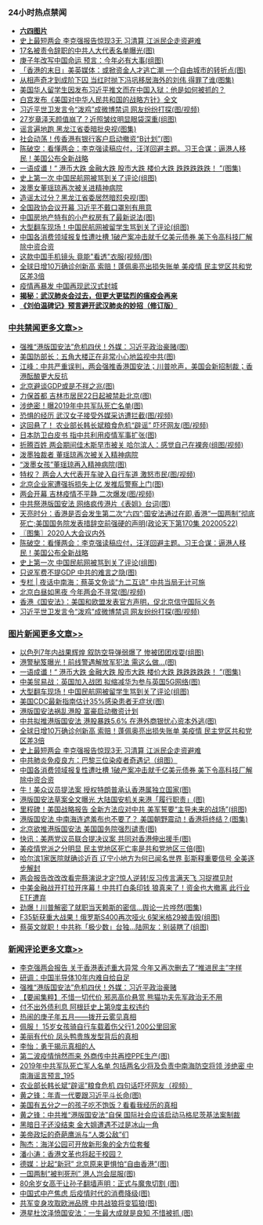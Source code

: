 <div class="catlist">
<h3>24小时热点禁闻</h3>
<ul>
<li><b><a href="64photo" target="_blank">六四图片</a></b></li>
<li><a href="https://github.com/fqnews/bnews/blob/master/topimagenews/20200522/1332789.md">史上最短两会 李克强报告惊现3无 习清算 江派民企走资避难</a></li>
<li><a href="https://github.com/fqnews/bnews/blob/master/cbnews/20200522/1332646.md">17名被责令辞职的中共人大代表名单曝光(图)</a></li>
<li><a href="https://github.com/fqnews/bnews/blob/master/cbnews/20200522/1332696.md">庚子年改写中国命运 预言：今年必有大事(组图)</a></li>
<li><a href="https://github.com/fqnews/bnews/blob/master/cnnews/hknews/20200522/1332650.md">「香港的末日」美英媒体：或掀资金人才逃亡潮 一个自由城市的转折点(图)</a></li>
<li><a href="https://github.com/fqnews/bnews/blob/master/yule/20200523/1332917.md">从相声奇才到成阶下囚 当红时抛下冯巩移居海外的刘伟 得罪了谁(图集)</a></li>
<li><a href="https://github.com/fqnews/bnews/blob/master/cbnews/20200522/1332808.md">美国华人留学生因发布习近平推文而在中国入狱：他是如何被抓的？</a></li>
<li><a href="https://github.com/fqnews/bnews/blob/master/comments/20200522/1332660.md">白宫发布《美国对中华人民共和国的战略方针》全文</a></li>
<li><a href="https://github.com/fqnews/bnews/blob/master/cbnews/20200523/1332873.md">习近平世卫发言令“泼鸡”成微博禁词 网友纷纷打探(图/视频)</a></li>
<li><a href="https://github.com/fqnews/bnews/blob/master/yule/20200523/1332963.md">27岁章泽天颜值崩了？近照皱纹明显眼袋深重(组图)</a></li>
<li><a href="https://github.com/fqnews/bnews/blob/master/cbnews/20200522/1332661.md">谣言遍地跑 黑龙江省委暗批央视(图集)</a></li>
<li><a href="https://github.com/fqnews/bnews/blob/master/cnnews/hknews/20200523/1332909.md">社会动荡！传香港有银行客户启动撤资“B计划”(图)</a></li>
<li><a href="https://github.com/fqnews/bnews/blob/master/cbnews/20200523/1332994.md">陈破空：看懂两会：李克强读稿应付，汪洋回避主题。习王合谋：逼港人移民！美国公布全新战略 </a></li>
<li><a href="https://github.com/fqnews/bnews/blob/master/topimagenews/20200523/1333071.md">一语成谶！“ 港币大跌 金融大跌 股市大跌 楼价大跌 跌跌跌跌跌！ ”(图集)</a></li>
<li><a href="https://github.com/fqnews/bnews/blob/master/cbnews/20200523/1332957.md">史上第一次 中国民航网被骂到关了评论(组图)</a></li>
<li><a href="https://github.com/fqnews/bnews/blob/master/weiquan/20200523/1332881.md">泼墨女董瑶琼再次被关进精神病院</a></li>
<li><a href="https://github.com/fqnews/bnews/blob/master/cbnews/20200522/1332707.md">造谣太过分？黑龙江省委居然暗怼央视(图)</a></li>
<li><a href="https://github.com/fqnews/bnews/blob/master/cbnews/20200522/1332734.md">全国政协会议开幕 习近平不戴口罩别有用意</a></li>
<li><a href="https://github.com/fqnews/bnews/blob/master/cnnews/20200523/1332945.md">中国房地产特有的小产权房有了最新说法(图)</a></li>
<li><a href="https://github.com/fqnews/bnews/blob/master/topimagenews/20200523/1333046.md">大型翻车现场！中国民航网被留学生骂到关了评论(组图)</a></li>
<li><a href="https://github.com/fqnews/bnews/blob/master/topimagenews/20200522/1332723.md">中国各消费领域报复性遭吐槽 1破产案冲击就千亿美元债券 美下令高科技厂解除中资合资</a></li>
<li><a href="https://github.com/fqnews/bnews/blob/master/cnnews/20200523/1332962.md">这款中国手机镜头 竟能"看透"衣服(视频/图)</a></li>
<li><a href="https://github.com/fqnews/bnews/blob/master/topimagenews/20200522/1332816.md">全球日增10万确诊创新高 索赔！蓬佩奥亮出损失账单 美疫情 民主党区共和党区差3倍</a></li>
<li><a href="https://github.com/fqnews/bnews/blob/master/cnnews/20200522/1332725.md">疫情再暴发 中国再现武汉式封城</a></li>
<li><b><a href="https://github.com/fqnews/bnews/blob/master/comments/20200211/1275071.md" target="_blank">揭秘：武汉肺炎会过去，但更大更猛烈的瘟疫会再来</a></b></li>
<li><b><a href="https://github.com/fqnews/bnews/blob/master/comments/20200207/1272816.md" target="_blank">《刘伯温碑记》预言避开武汉肺炎的妙招（修订版）</a></b></li>
</ul>
</div>

<div class="catlist">
<h3><a href="https://github.com/fqnews/bnews/blob/master/cbnews/" target="_blank">中共禁闻</a><span><a href="https://github.com/fqnews/bnews/blob/master/cbnews/" target="_blank" rel="nofollow">更多文章>></a></span></h3>
<ul>
<li><a href="https://github.com/fqnews/bnews/blob/master/cbnews/20200523/1333212.md" target="_blank">强推“港版国安法”危机四伏！外媒：习近平政治豪赌(图)</a></li>
<li><a href="https://github.com/fqnews/bnews/blob/master/cbnews/20200523/1333206.md" target="_blank">美国防部长：五角大楼正在非常小心地监视中共(图)</a></li>
<li><a href="https://github.com/fqnews/bnews/blob/master/cbnews/20200523/1333202.md" target="_blank">江峰：中共严重误判，两会强推香港国安法；川普呛声，美国会新招制裁；香港酝酿更大反抗</a></li>
<li><a href="https://github.com/fqnews/bnews/blob/master/cbnews/20200523/1333196.md" target="_blank">北京避谈GDP或是不祥之兆(图)</a></li>
<li><a href="https://github.com/fqnews/bnews/blob/master/cbnews/20200523/1333195.md" target="_blank">力保首都 吉林市居民22日起被禁赴北京(图)</a></li>
<li><a href="https://github.com/fqnews/bnews/blob/master/cbnews/20200523/1333184.md" target="_blank">涉绝密！曝2019年中共军队死亡名单(图)</a></li>
<li><a href="https://github.com/fqnews/bnews/blob/master/cbnews/20200523/1333174.md" target="_blank">恐惧的经历 武汉女子接受外媒采访遭拦截(图/视频)</a></li>
<li><a href="https://github.com/fqnews/bnews/blob/master/cbnews/20200523/1333164.md" target="_blank">这回悬了！ 农业部长韩长斌粮食危机“辟谣” 吓坏网友(图/视频)</a></li>
<li><a href="https://github.com/fqnews/bnews/blob/master/cbnews/20200523/1333154.md" target="_blank">日本防卫白皮书 指中共利用疫情军事扩张(图)</a></li>
<li><a href="https://github.com/fqnews/bnews/blob/master/cbnews/20200523/1333114.md" target="_blank">折腾百姓 两会期间佳木斯早市被关 哈尔滨人：感觉自己在裸奔(组图/视频)</a></li>
<li><a href="https://github.com/fqnews/bnews/blob/master/cbnews/20200523/1333082.md" target="_blank">泼墨独裁者 董瑶琼再次被关入精神病院</a></li>
<li><a href="https://github.com/fqnews/bnews/blob/master/cbnews/20200523/1333078.md" target="_blank">“泼墨女孩”董瑶琼再入精神病院(图)</a></li>
<li><a href="https://github.com/fqnews/bnews/blob/master/cbnews/20200523/1333065.md" target="_blank">特权？ 两会人大代表开车驶入自行车道 激怒市民(图/视频)</a></li>
<li><a href="https://github.com/fqnews/bnews/blob/master/cbnews/20200523/1333064.md" target="_blank">北京企业家遭强拆损失上亿 发推后警察上门(图)</a></li>
<li><a href="https://github.com/fqnews/bnews/blob/master/cbnews/20200523/1333063.md" target="_blank">两会开幕 吉林疫情不平静 二次爆发(图/视频)</a></li>
<li><a href="https://github.com/fqnews/bnews/blob/master/cbnews/20200523/1333054.md" target="_blank">中共祭港版国安法 网络疯传港片《表姐》台词(图)</a></li>
<li><a href="https://github.com/fqnews/bnews/blob/master/cbnews/20200523/1333025.md" target="_blank">天亮时分：香港是否会发生第二次“六四”;国安法通过在即,香港“一国两制”彻底死亡;美国国务院发表措辞空前强硬的声明(政论天下第170集 20200522)</a></li>
<li><a href="https://github.com/fqnews/bnews/blob/master/cbnews/20200523/1332995.md" target="_blank">〖图集〗2020人大会议内外</a></li>
<li><a href="https://github.com/fqnews/bnews/blob/master/cbnews/20200523/1332994.md" target="_blank">陈破空：看懂两会：李克强读稿应付，汪洋回避主题。习王合谋：逼港人移民！美国公布全新战略</a></li>
<li><a href="https://github.com/fqnews/bnews/blob/master/cbnews/20200523/1332957.md" target="_blank">史上第一次 中国民航网被骂到关了评论(组图)</a></li>
<li><a href="https://github.com/fqnews/bnews/blob/master/cbnews/20200523/1332937.md" target="_blank">只说军费不提GDP 中共的难言之隐(图)</a></li>
<li><a href="https://github.com/fqnews/bnews/blob/master/cbnews/20200523/1332927.md" target="_blank">专栏 | 夜话中南海：蔡英文免谈“九二互谅”    中共当局无计可施</a></li>
<li><a href="https://github.com/fqnews/bnews/blob/master/cbnews/20200523/1332924.md" target="_blank">北京白昼如黑夜 今年两会不寻常(图/视频)</a></li>
<li><a href="https://github.com/fqnews/bnews/blob/master/cbnews/20200523/1332894.md" target="_blank">香港《国安法》：美国和欧盟发表官方声明，促北京信守国际义务</a></li>
<li><a href="https://github.com/fqnews/bnews/blob/master/cbnews/20200523/1332873.md" target="_blank">习近平世卫发言令“泼鸡”成微博禁词 网友纷纷打探(图/视频)</a></li>

</ul>
</div>
<div class="catlist">
<h3><a href="https://github.com/fqnews/bnews/blob/master/topimagenews/" target="_blank">图片新闻</a><span><a href="https://github.com/fqnews/bnews/blob/master/topimagenews/" target="_blank" rel="nofollow">更多文章>></a></span></h3>
<ul>
<li><a href="https://github.com/fqnews/bnews/blob/master/topimagenews/20200523/1333211.md" target="_blank">以色列7年内战果辉煌 叙防空导弹弱爆了 惨被团团戏耍(组图)</a></li>
<li><a href="https://github.com/fqnews/bnews/blob/master/topimagenews/20200523/1333173.md" target="_blank">港警秘笈曝光！前线警遇解放军犯法 需这么做…(图)</a></li>
<li><a href="https://github.com/fqnews/bnews/blob/master/topimagenews/20200523/1333071.md" target="_blank">一语成谶！“ 港币大跌 金融大跌 股市大跌 楼价大跌 跌跌跌跌跌！ ”(图集)</a></li>
<li><a href="https://github.com/fqnews/bnews/blob/master/topimagenews/20200523/1333047.md" target="_blank">中美贸易战：英国加入战团 拟缩减华为参与英国5G网络(图)</a></li>
<li><a href="https://github.com/fqnews/bnews/blob/master/topimagenews/20200523/1333046.md" target="_blank">大型翻车现场！中国民航网被留学生骂到关了评论(组图)</a></li>
<li><a href="https://github.com/fqnews/bnews/blob/master/topimagenews/20200523/1332956.md" target="_blank">美国CDC最新指南估计35%感染患者无症状(图)</a></li>
<li><a href="https://github.com/fqnews/bnews/blob/master/topimagenews/20200523/1332955.md" target="_blank">港版国安法祸乱港股 富豪启动撤资计划</a></li>
<li><a href="https://github.com/fqnews/bnews/blob/master/topimagenews/20200523/1332872.md" target="_blank">中共拟推港版国安法 港股暴跌5.6% 在港外商银忧心资本外逃(图)</a></li>
<li><a href="https://github.com/fqnews/bnews/blob/master/topimagenews/20200522/1332816.md" target="_blank">全球日增10万确诊创新高 索赔！蓬佩奥亮出损失账单 美疫情 民主党区共和党区差3倍</a></li>
<li><a href="https://github.com/fqnews/bnews/blob/master/topimagenews/20200522/1332789.md" target="_blank">史上最短两会 李克强报告惊现3无 习清算 江派民企走资避难</a></li>
<li><a href="https://github.com/fqnews/bnews/blob/master/comments/20200522/1332716.md" target="_blank">中共肺炎免疫良方：巴黎三位染疫者奇遇记（组图）</a></li>
<li><a href="https://github.com/fqnews/bnews/blob/master/topimagenews/20200522/1332723.md" target="_blank">中国各消费领域报复性遭吐槽 1破产案冲击就千亿美元债券 美下令高科技厂解除中资合资</a></li>
<li><a href="https://github.com/fqnews/bnews/blob/master/topimagenews/20200522/1332632.md" target="_blank">牛！美众议员提法案 授权特朗普承认香港属独立国家(图)</a></li>
<li><a href="https://github.com/fqnews/bnews/blob/master/topimagenews/20200522/1332631.md" target="_blank">港版国安法草案全文曝光 大陆国安机关来港「履行职责」(图)</a></li>
<li><a href="https://github.com/fqnews/bnews/blob/master/topimagenews/20200522/1332626.md" target="_blank">里程碑！美国战略报告 全新方法应对中共 美军誓要“主导未来的战场”(组图)</a></li>
<li><a href="https://github.com/fqnews/bnews/blob/master/topimagenews/20200522/1332589.md" target="_blank">港版国安法 中南海连遮羞布也不要了？ 美国朝野震动！香港将终结？(图集)</a></li>
<li><a href="https://github.com/fqnews/bnews/blob/master/topimagenews/20200522/1332509.md" target="_blank">北京欲推港版国安法 美国国务院强烈谴责(图)</a></li>
<li><a href="https://github.com/fqnews/bnews/blob/master/topimagenews/20200522/1332492.md" target="_blank">快讯：美两党议员联合提决议案 共同对香港伸出援手(图)</a></li>
<li><a href="https://github.com/fqnews/bnews/blob/master/topimagenews/20200522/1332382.md" target="_blank">美疫情党派之分明显 民主党地区死亡率是共和党地区三倍(图)</a></li>
<li><a href="https://github.com/fqnews/bnews/blob/master/topimagenews/20200521/1332291.md" target="_blank">哈尔滨1家医院就确诊近百 辽宁小地方为何已闻名世界 彭斯释重要信号 全美逐步解封</a></li>
<li><a href="https://github.com/fqnews/bnews/blob/master/topimagenews/20200521/1332215.md" target="_blank">两会报告改改改看完蔡演说才定?惊人逆转!反习传言满天飞 习捉襟见肘</a></li>
<li><a href="https://github.com/fqnews/bnews/blob/master/topimagenews/20200521/1332182.md" target="_blank">中美金融战开打拉开序幕！中共打白条印钱 狼真来了！资金也大撤离 此行业ETF遭弃</a></li>
<li><a href="https://github.com/fqnews/bnews/blob/master/topimagenews/20200521/1332127.md" target="_blank">劲爆！川普解密了就职当天赖斯的密信…舆论一片哗然(图集)</a></li>
<li><a href="https://github.com/fqnews/bnews/blob/master/topimagenews/20200521/1332126.md" target="_blank">F35斩获重大战果！俄罗斯S400再次哑火 6架米格29被击毁(组图)</a></li>
<li><a href="https://github.com/fqnews/bnews/blob/master/topimagenews/20200521/1332090.md" target="_blank">蔡英文就职！中共称「极少数」台独…陆网友：别装瞎了(组图)</a></li>

</ul>
</div>
<div class="catlist">
<h3><a href="https://github.com/fqnews/bnews/blob/master/comments/" target="_blank">新闻评论</a><span><a href="https://github.com/fqnews/bnews/blob/master/comments/" target="_blank" rel="nofollow">更多文章>></a></span></h3>
<ul>
<li><a href="https://github.com/fqnews/bnews/blob/master/comments/20200523/1333205.md" target="_blank">李克强两会报告 关于香港表述重大异常 今年又再次删去了“推进民主”字样</a></li>
<li><a href="https://github.com/fqnews/bnews/blob/master/comments/20200523/1333194.md" target="_blank">研调：中国半导体10年内难自给自足</a></li>
<li><a href="https://github.com/fqnews/bnews/blob/master/comments/20200523/1333193.md" target="_blank">强推“港版国安法”危机四伏！外媒：习近平政治豪赌</a></li>
<li><a href="https://github.com/fqnews/bnews/blob/master/comments/20200523/1333189.md" target="_blank">【要闻集粹】不惜一切代价 邪恶高价悬赏 熊猫功夫先军政治无不用</a></li>
<li><a href="https://github.com/fqnews/bnews/blob/master/comments/20200523/1333187.md" target="_blank">付不出外债利息 阿根廷史上第9度主权违约</a></li>
<li><a href="https://github.com/fqnews/bnews/blob/master/comments/20200523/1333182.md" target="_blank">热闹的庚子年五月——拨开云雾见真相</a></li>
<li><a href="https://github.com/fqnews/bnews/blob/master/comments/20200523/1333170.md" target="_blank">佩服！ 15岁女孩骑自行车载着伤父行1,200公里回家</a></li>
<li><a href="https://github.com/fqnews/bnews/blob/master/comments/20200523/1333166.md" target="_blank">美丽有代价 凤头鸭贵族发型背后的真相</a></li>
<li><a href="https://github.com/fqnews/bnews/blob/master/comments/20200523/1333159.md" target="_blank">李怡：勇于揭示真相的人</a></li>
<li><a href="https://github.com/fqnews/bnews/blob/master/comments/20200523/1333158.md" target="_blank">第二波疫情悄然而来 外商传中共再控PPE生产(图)</a></li>
<li><a href="https://github.com/fqnews/bnews/blob/master/comments/20200523/1333153.md" target="_blank">2019年中共军队死亡军人名单 包括两名少将及负责中南海防空将领 涉绝密 中南海谣言预言_195</a></li>
<li><a href="https://github.com/fqnews/bnews/blob/master/comments/20200523/1333147.md" target="_blank">农业部长韩长斌“辟谣”粮食危机 四句话吓坏网友（视频）</a></li>
<li><a href="https://github.com/fqnews/bnews/blob/master/comments/20200523/1333143.md" target="_blank">黄之锋：年青一代要跟习近平斗长命(图)</a></li>
<li><a href="https://github.com/fqnews/bnews/blob/master/comments/20200523/1333142.md" target="_blank">美国有五分之一的孩子吃不饱饭？看看我经历的真相</a></li>
<li><a href="https://github.com/fqnews/bnews/blob/master/comments/20200523/1333125.md" target="_blank">黄之锋：中共推“港版国安法”自保  国际社会应该启动马格尼茨基法案制裁</a></li>
<li><a href="https://github.com/fqnews/bnews/blob/master/comments/20200523/1333122.md" target="_blank">黑暗日子还没结束 金大姐遭遇不过是冰山一角</a></li>
<li><a href="https://github.com/fqnews/bnews/blob/master/comments/20200523/1333121.md" target="_blank">美帝政坛的奇葩鹰派与“人类公敌”们</a></li>
<li><a href="https://github.com/fqnews/bnews/blob/master/comments/20200523/1333120.md" target="_blank">陶杰：海洋公园可开放新形象的全方位套餐</a></li>
<li><a href="https://github.com/fqnews/bnews/blob/master/comments/20200523/1333099.md" target="_blank">潘小涛：香港文革也将起于校园？</a></li>
<li><a href="https://github.com/fqnews/bnews/blob/master/comments/20200523/1333098.md" target="_blank">德媒：比起“新冠” 北京原来更惧怕“自由香港”(图)</a></li>
<li><a href="https://github.com/fqnews/bnews/blob/master/comments/20200523/1333097.md" target="_blank">一国两制“被判死刑” 港人岂会屈服(图)</a></li>
<li><a href="https://github.com/fqnews/bnews/blob/master/comments/20200523/1333096.md" target="_blank">80余岁女高干让孙子翻墙声明：正式与魔鬼切割 (图)</a></li>
<li><a href="https://github.com/fqnews/bnews/blob/master/comments/20200523/1333095.md" target="_blank">中国式中产焦虑 后疫情时代的消费降级(图)</a></li>
<li><a href="https://github.com/fqnews/bnews/blob/master/comments/20200523/1333080.md" target="_blank">共军变身攻取欧洲品牌 中共战狼将变狐狼(图)</a></li>
<li><a href="https://github.com/fqnews/bnews/blob/master/comments/20200523/1333072.md" target="_blank">港星杜汶泽愤国安法：一生最大成就是良知 不惜被抓 (图)</a></li>

</ul>
</div>